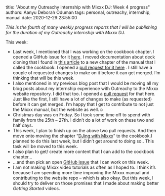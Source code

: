 title: "About my Outreachy internship with Mixxx DJ: Week 4 progress"
authors: Aanyu Deborah Oduman
tags: personal, outreachy, internship, manual
date: 2020-12-29 23:55:00

_This is the fourth of many weekly progress reports that I will be publishing for the duration of my Outreachy internship with Mixxx DJ_.

This week:

- Last week, I mentioned that I was working on the cookbook chapter.
  I opened a GitHub issue for it [here](https://github.com/mixxxdj/manual/issues/329). I moved documentation about deck cloning that I found in [this article](https://mixxx.discourse.group/t/new-in-2-3-deck-cloning/20267) to a new chapter of the manual that I called the cookbook.
  I opened a [pull request for it here](https://github.com/mixxxdj/manual/pull/330) .
  I still have a couple of requested changes to make on it before it can get merged. I’m thinking that will be this week.
- I also mentioned in my previous blog post that I would be moving all my blog posts about my internship experience with Outreachy to the Mixxx website repository.
  I did that too. I opened a [pull request](https://github.com/mixxxdj/website/pull/177) for that here. Just like the first, I still have a lot of changes to make (as requested) before it can get merged. I’m happy that I get to contribute to not just the Mixxx manual, but the website as well.☺
- Christmas day was on Friday. So I took some time off to spend with family from the 25th – 27th.
    I didn’t do a lot of work on these two and half days.
- This week, I plan to finish up on the above two pull requests.
  And then move onto moving the chapter “[DJing with Mixxx](https://manual.mixxx.org/2.3/en/chapters/djing_with_mixxx.html)” to the cookbook.I planned to do this last week, but I didn’t get around to doing so.. This task will be moved to this week.
- I also plan to get/ create more content that I can add to the cookbook chapter…
- …and then pick an open [GitHub issue](https://github.com/mixxxdj/manual/issues) that I can work on this week.
- I am not making Mixxx video tutorials as often as I hoped to.
    I think it’s because I am spending more time improving the Mixxx manual and contributing to the website repo – which is also okay. But this week, I should try to deliver on those promises that I made about making better _Getting Started_ videos.
